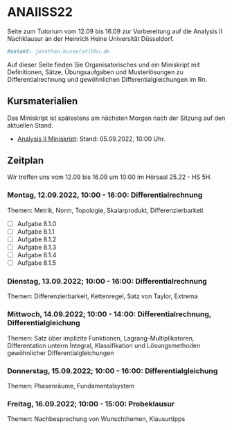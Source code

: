 # ANAIISS22
Seite zum Tutorium vom 12.09 bis 16.09 zur Vorbereitung auf die Analysis II Nachklausur an der Heinrich Heine Universität Düsseldorf.

```markdown
Kontakt: jonathan.busse(at)hhu.de
```

Auf dieser Seite finden Sie Organisatorisches und ein Miniskript mit Definitionen, Sätze, Übungsaufgaben und Musterlösungen zu Differentialrechnung und gewöhnlichen Differentialgleichungen im Rn.

## Kursmaterialien
Das Miniskript ist spätestens am nächsten Morgen nach der Sitzung auf den aktuellen Stand.
- [Analysis II Miniskript](https://github.com/JoKaBus/ANAII2021/blob/main/AnalysisIIMiniskript.pdf):
Stand: 05.09.2022, 10:00 Uhr.

## Zeitplan
Wir treffen uns vom 12.09 bis 16.09 um 10:00 im Hörsaal 25.22 - HS 5H.

### Montag, 12.09.2022, 10:00 - 16:00: Differentialrechnung
Themen: Metrik, Norm, Topologie, Skalarprodukt, Differenzierbarkeit

- [ ] Aufgabe 8.1.0
- [ ] Aufgabe 8.1.1
- [ ] Aufgabe 8.1.2
- [ ] Aufgabe 8.1.3
- [ ] Aufgabe 8.1.4
- [ ] Aufgabe 8.1.5

### Dienstag, 13.09.2022; 10:00 - 16:00: Differentialrechnung
Themen: Differenzierbarkeit, Kettenregel, Satz von Taylor, Extrema

### Mittwoch, 14.09.2022; 10:00 - 14:00: Differentialrechnung, Differentialgleichung
Themen: Satz über implizite Funktionen, Lagrang-Multiplikatoren, Differentation unterm Integral, Klassifikation und Lösungsmethoden gewöhnlicher Differentialgleichungen

### Donnerstag, 15.09.2022; 10:00 - 16:00: Differentialgleichung
Themen: Phasenräume, Fundamentalsystem

### Freitag, 16.09.2022; 10:00 - 15:00: Probeklausur
Themen: Nachbesprechung von Wunschthemen, Klausurtipps

